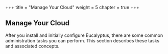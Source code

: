 +++
title = "Manage Your Cloud"
weight = 5
chapter = true
+++


## Manage Your Cloud
After you install and initially configure Eucalyptus, there are some common administration tasks you can perform. This section describes these tasks and associated concepts.